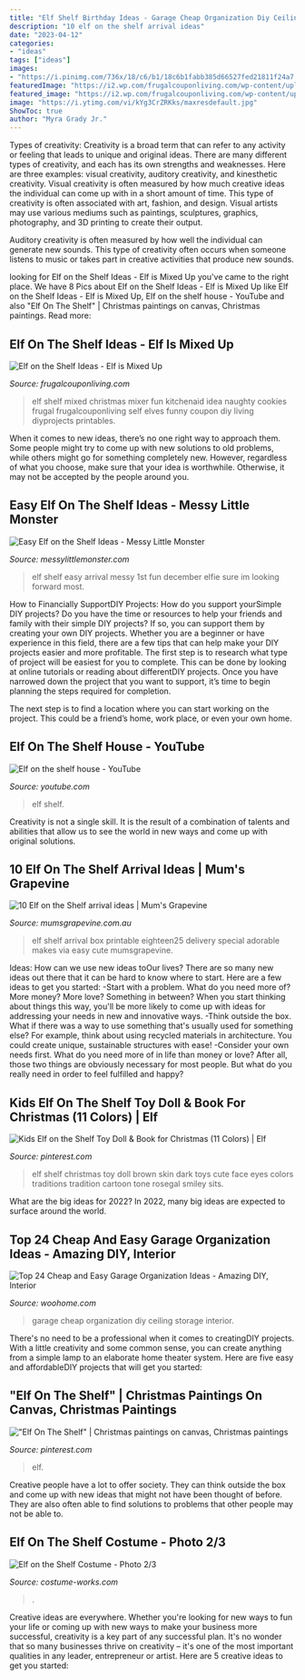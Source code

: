 ```yaml
---
title: "Elf Shelf Birthday Ideas - Garage Cheap Organization Diy Ceiling Storage Interior"
description: "10 elf on the shelf arrival ideas"
date: "2023-04-12"
categories:
- "ideas"
tags: ["ideas"]
images:
- "https://i.pinimg.com/736x/18/c6/b1/18c6b1fabb385d66527fed21811f24a7.jpg"
featuredImage: "https://i2.wp.com/frugalcouponliving.com/wp-content/uploads/2014/11/elf-on-the-shelf-ideas-mixer-frugal-coupon-living.jpg"
featured_image: "https://i2.wp.com/frugalcouponliving.com/wp-content/uploads/2014/11/elf-on-the-shelf-ideas-mixer-frugal-coupon-living.jpg"
image: "https://i.ytimg.com/vi/kYg3CrZRKks/maxresdefault.jpg"
ShowToc: true
author: "Myra Grady Jr."
---
```



Types of creativity:
Creativity is a broad term that can refer to any activity or feeling that leads to unique and original ideas. There are many different types of creativity, and each has its own strengths and weaknesses. Here are three examples: visual creativity, auditory creativity, and kinesthetic creativity.
Visual creativity is often measured by how much creative ideas the individual can come up with in a short amount of time. This type of creativity is often associated with art, fashion, and design. Visual artists may use various mediums such as paintings, sculptures, graphics, photography, and 3D printing to create their output.

Auditory creativity is often measured by how well the individual can generate new sounds. This type of creativity often occurs when someone listens to music or takes part in creative activities that produce new sounds.

	

		
looking for Elf on the Shelf Ideas - Elf is Mixed Up you've came to the right place. We have 8 Pics about Elf on the Shelf Ideas - Elf is Mixed Up like Elf on the Shelf Ideas - Elf is Mixed Up, Elf on the shelf house - YouTube and also &quot;Elf On The Shelf&quot; | Christmas paintings on canvas, Christmas paintings. Read more:
		
    
## Elf On The Shelf Ideas - Elf Is Mixed Up

<img loading=lazy src="https://i2.wp.com/frugalcouponliving.com/wp-content/uploads/2014/11/elf-on-the-shelf-ideas-mixer-frugal-coupon-living.jpg" onerror="this.onerror=null;this.src='https://tse1.mm.bing.net/th?id=OIP.APrlIdE4w2R2KC7G56B54gHaLH&amp;pid=15.1';" alt="Elf on the Shelf Ideas - Elf is Mixed Up">

_Source: frugalcouponliving.com_

>elf shelf mixed christmas mixer fun kitchenaid idea naughty cookies frugal frugalcouponliving self elves funny coupon diy living diyprojects printables. 

	

When it comes to new ideas, there’s no one right way to approach them. Some people might try to come up with new solutions to old problems, while others might go for something completely new. However, regardless of what you choose, make sure that your idea is worthwhile. Otherwise, it may not be accepted by the people around you.

    
## Easy Elf On The Shelf Ideas - Messy Little Monster

<img loading=lazy src="https://2.bp.blogspot.com/-pP-7kxIQOy0/VGPbh4bGPcI/AAAAAAAABFk/JH7WeOQL_Rk/s640/1500975_10151925407443089_1180067593_o.jpg" onerror="this.onerror=null;this.src='https://tse2.mm.bing.net/th?id=OIP.me5Pl5oTLY7SQXDHH8ZYqAHaJ4&amp;pid=15.1';" alt="Easy Elf on the Shelf Ideas - Messy Little Monster">

_Source: messylittlemonster.com_

>elf shelf easy arrival messy 1st fun december elfie sure im looking forward most. 

	

How to Financially SupportDIY Projects: How do you support yourSimple DIY projects?
Do you have the time or resources to help your friends and family with their simple DIY projects? If so, you can support them by creating your own DIY projects. Whether you are a beginner or have experience in this field, there are a few tips that can help make your DIY projects easier and more profitable.
The first step is to research what type of project will be easiest for you to complete. This can be done by looking at online tutorials or reading about differentDIY projects. Once you have narrowed down the project that you want to support, it’s time to begin planning the steps required for completion.

The next step is to find a location where you can start working on the project. This could be a friend’s home, work place, or even your own home.

    
## Elf On The Shelf House - YouTube

<img loading=lazy src="https://i.ytimg.com/vi/kYg3CrZRKks/maxresdefault.jpg" onerror="this.onerror=null;this.src='https://tse4.mm.bing.net/th?id=OIP.Hp6Y84MmFRp6FLlfSi3d6gHaEK&amp;pid=15.1';" alt="Elf on the shelf house - YouTube">

_Source: youtube.com_

>elf shelf. 

	

Creativity is not a single skill. It is the result of a combination of talents and abilities that allow us to see the world in new ways and come up with original solutions.

    
## 10 Elf On The Shelf Arrival Ideas | Mum&#039;s Grapevine

<img loading=lazy src="https://mumsgrapevine.com.au/site/wp-content/uploads/2017/10/elf-on-the-shelf-box.jpg" onerror="this.onerror=null;this.src='https://tse2.mm.bing.net/th?id=OIP.7JDwYN0SaYgwi5lHozN74QHaKx&amp;pid=15.1';" alt="10 Elf on the Shelf arrival ideas | Mum&#039;s Grapevine">

_Source: mumsgrapevine.com.au_

>elf shelf arrival box printable eighteen25 delivery special adorable makes via easy cute mumsgrapevine. 

	

Ideas: How can we use new ideas toOur lives?
There are so many new ideas out there that it can be hard to know where to start. Here are a few ideas to get you started: 
-Start with a problem. What do you need more of? More money? More love? Something in between? When you start thinking about things this way, you'll be more likely to come up with ideas for addressing your needs in new and innovative ways. 
-Think outside the box. What if there was a way to use something that's usually used for something else? For example, think about using recycled materials in architecture. You could create unique, sustainable structures with ease! 
-Consider your own needs first. What do you need more of in life than money or love? After all, those two things are obviously necessary for most people. But what do you really need in order to feel fulfilled and happy?

    
## Kids Elf On The Shelf Toy Doll &amp; Book For Christmas (11 Colors) | Elf

<img loading=lazy src="https://i.pinimg.com/736x/18/c6/b1/18c6b1fabb385d66527fed21811f24a7.jpg" onerror="this.onerror=null;this.src='https://tse3.mm.bing.net/th?id=OIP.KcNp3aUJrh-iXah0f3_hxAHaHa&amp;pid=15.1';" alt="Kids Elf on the Shelf Toy Doll &amp; Book for Christmas (11 Colors) | Elf">

_Source: pinterest.com_

>elf shelf christmas toy doll brown skin dark toys cute face eyes colors traditions tradition cartoon tone rosegal smiley sits. 

	

What are the big ideas for 2022?
In 2022, many big ideas are expected to surface around the world.

    
## Top 24 Cheap And Easy Garage Organization Ideas - Amazing DIY, Interior

<img loading=lazy src="http://www.woohome.com/wp-content/uploads/2017/08/best-garage-storage-ideas-22.jpg" onerror="this.onerror=null;this.src='https://tse3.mm.bing.net/th?id=OIP.qKqF3a0PeLphi-vk87zRCACwFh&amp;pid=15.1';" alt="Top 24 Cheap and Easy Garage Organization Ideas - Amazing DIY, Interior">

_Source: woohome.com_

>garage cheap organization diy ceiling storage interior. 

	

There's no need to be a professional when it comes to creatingDIY projects. With a little creativity and some common sense, you can create anything from a simple lamp to an elaborate home theater system. Here are five easy and affordableDIY projects that will get you started: 

    
## &quot;Elf On The Shelf&quot; | Christmas Paintings On Canvas, Christmas Paintings

<img loading=lazy src="https://i.pinimg.com/736x/87/c5/5f/87c55fcf78722fe0f18e38db2312688b.jpg" onerror="this.onerror=null;this.src='https://tse1.mm.bing.net/th?id=OIP.O-aJWPVY02IwQCtfJeLkuwHaHa&amp;pid=15.1';" alt="&quot;Elf On The Shelf&quot; | Christmas paintings on canvas, Christmas paintings">

_Source: pinterest.com_

>elf. 

	

Creative people have a lot to offer society. They can think outside the box and come up with new ideas that might not have been thought of before. They are also often able to find solutions to problems that other people may not be able to.

    
## Elf On The Shelf Costume - Photo 2/3

<img loading=lazy src="https://photos.costume-works.com/full/elf_on_the_shelf1.jpg" onerror="this.onerror=null;this.src='https://tse3.mm.bing.net/th?id=OIP.Nxk82lAmB_sLb-oNimjGZgHaNK&amp;pid=15.1';" alt="Elf on the Shelf Costume - Photo 2/3">

_Source: costume-works.com_

>. 

	

Creative ideas are everywhere. Whether you're looking for new ways to fun your life or coming up with new ways to make your business more successful, creativity is a key part of any successful plan. It's no wonder that so many businesses thrive on creativity – it's one of the most important qualities in any leader, entrepreneur or artist. Here are 5 creative ideas to get you started: 

